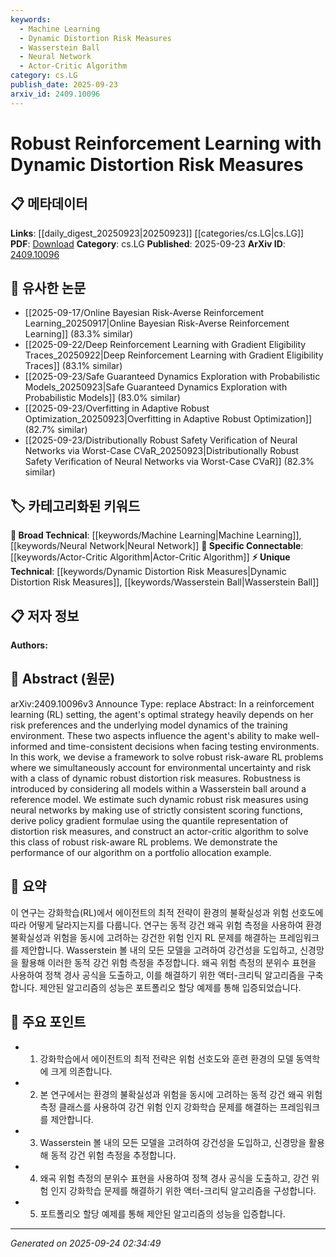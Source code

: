 ```yaml
---
keywords:
  - Machine Learning
  - Dynamic Distortion Risk Measures
  - Wasserstein Ball
  - Neural Network
  - Actor-Critic Algorithm
category: cs.LG
publish_date: 2025-09-23
arxiv_id: 2409.10096
---
```


<!-- KEYWORD_LINKING_METADATA:
{
  "processed_timestamp": "2025-09-24T02:34:49.352821",
  "vocabulary_version": "1.0",
  "selected_keywords": [
    "Machine Learning",
    "Dynamic Distortion Risk Measures",
    "Wasserstein Ball",
    "Neural Network",
    "Actor-Critic Algorithm"
  ],
  "rejected_keywords": [],
  "similarity_scores": {
    "Machine Learning": 0.8,
    "Dynamic Distortion Risk Measures": 0.7,
    "Wasserstein Ball": 0.75,
    "Neural Network": 0.7,
    "Actor-Critic Algorithm": 0.78
  },
  "extraction_method": "AI_prompt_based",
  "budget_applied": true,
  "candidates_json": {
    "candidates": [
      {
        "surface": "Reinforcement Learning",
        "canonical": "Machine Learning",
        "aliases": [
          "RL"
        ],
        "category": "broad_technical",
        "rationale": "Reinforcement Learning is a core subfield of Machine Learning, facilitating strong connections across related research.",
        "novelty_score": 0.3,
        "connectivity_score": 0.9,
        "specificity_score": 0.6,
        "link_intent_score": 0.8
      },
      {
        "surface": "Dynamic Distortion Risk Measures",
        "canonical": "Dynamic Distortion Risk Measures",
        "aliases": [
          "Distortion Risk Measures"
        ],
        "category": "unique_technical",
        "rationale": "This concept is central to the paper's contribution, providing a unique approach to risk in RL.",
        "novelty_score": 0.7,
        "connectivity_score": 0.5,
        "specificity_score": 0.9,
        "link_intent_score": 0.7
      },
      {
        "surface": "Wasserstein Ball",
        "canonical": "Wasserstein Ball",
        "aliases": [
          "Wasserstein Distance"
        ],
        "category": "unique_technical",
        "rationale": "The use of Wasserstein Ball is crucial for modeling robustness in uncertain environments.",
        "novelty_score": 0.65,
        "connectivity_score": 0.6,
        "specificity_score": 0.85,
        "link_intent_score": 0.75
      },
      {
        "surface": "Neural Networks",
        "canonical": "Neural Network",
        "aliases": [
          "NN"
        ],
        "category": "broad_technical",
        "rationale": "Neural Networks are fundamental to implementing the proposed risk measures, linking to broader AI research.",
        "novelty_score": 0.2,
        "connectivity_score": 0.85,
        "specificity_score": 0.5,
        "link_intent_score": 0.7
      },
      {
        "surface": "Actor-Critic Algorithm",
        "canonical": "Actor-Critic Algorithm",
        "aliases": [
          "Actor-Critic"
        ],
        "category": "specific_connectable",
        "rationale": "The Actor-Critic Algorithm is a specific technique used in the paper, connecting to reinforcement learning strategies.",
        "novelty_score": 0.55,
        "connectivity_score": 0.75,
        "specificity_score": 0.8,
        "link_intent_score": 0.78
      }
    ],
    "ban_list_suggestions": [
      "environmental uncertainty",
      "portfolio allocation example"
    ]
  },
  "decisions": [
    {
      "candidate_surface": "Reinforcement Learning",
      "resolved_canonical": "Machine Learning",
      "decision": "linked",
      "scores": {
        "novelty": 0.3,
        "connectivity": 0.9,
        "specificity": 0.6,
        "link_intent": 0.8
      }
    },
    {
      "candidate_surface": "Dynamic Distortion Risk Measures",
      "resolved_canonical": "Dynamic Distortion Risk Measures",
      "decision": "linked",
      "scores": {
        "novelty": 0.7,
        "connectivity": 0.5,
        "specificity": 0.9,
        "link_intent": 0.7
      }
    },
    {
      "candidate_surface": "Wasserstein Ball",
      "resolved_canonical": "Wasserstein Ball",
      "decision": "linked",
      "scores": {
        "novelty": 0.65,
        "connectivity": 0.6,
        "specificity": 0.85,
        "link_intent": 0.75
      }
    },
    {
      "candidate_surface": "Neural Networks",
      "resolved_canonical": "Neural Network",
      "decision": "linked",
      "scores": {
        "novelty": 0.2,
        "connectivity": 0.85,
        "specificity": 0.5,
        "link_intent": 0.7
      }
    },
    {
      "candidate_surface": "Actor-Critic Algorithm",
      "resolved_canonical": "Actor-Critic Algorithm",
      "decision": "linked",
      "scores": {
        "novelty": 0.55,
        "connectivity": 0.75,
        "specificity": 0.8,
        "link_intent": 0.78
      }
    }
  ]
}
-->

# Robust Reinforcement Learning with Dynamic Distortion Risk Measures

## 📋 메타데이터

**Links**: [[daily_digest_20250923|20250923]] [[categories/cs.LG|cs.LG]]
**PDF**: [Download](https://arxiv.org/pdf/2409.10096.pdf)
**Category**: cs.LG
**Published**: 2025-09-23
**ArXiv ID**: [2409.10096](https://arxiv.org/abs/2409.10096)

## 🔗 유사한 논문
- [[2025-09-17/Online Bayesian Risk-Averse Reinforcement Learning_20250917|Online Bayesian Risk-Averse Reinforcement Learning]] (83.3% similar)
- [[2025-09-22/Deep Reinforcement Learning with Gradient Eligibility Traces_20250922|Deep Reinforcement Learning with Gradient Eligibility Traces]] (83.1% similar)
- [[2025-09-23/Safe Guaranteed Dynamics Exploration with Probabilistic Models_20250923|Safe Guaranteed Dynamics Exploration with Probabilistic Models]] (83.0% similar)
- [[2025-09-23/Overfitting in Adaptive Robust Optimization_20250923|Overfitting in Adaptive Robust Optimization]] (82.7% similar)
- [[2025-09-23/Distributionally Robust Safety Verification of Neural Networks via Worst-Case CVaR_20250923|Distributionally Robust Safety Verification of Neural Networks via Worst-Case CVaR]] (82.3% similar)

## 🏷️ 카테고리화된 키워드
**🧠 Broad Technical**: [[keywords/Machine Learning|Machine Learning]], [[keywords/Neural Network|Neural Network]]
**🔗 Specific Connectable**: [[keywords/Actor-Critic Algorithm|Actor-Critic Algorithm]]
**⚡ Unique Technical**: [[keywords/Dynamic Distortion Risk Measures|Dynamic Distortion Risk Measures]], [[keywords/Wasserstein Ball|Wasserstein Ball]]

## 📋 저자 정보

**Authors:** 

## 📄 Abstract (원문)

arXiv:2409.10096v3 Announce Type: replace 
Abstract: In a reinforcement learning (RL) setting, the agent's optimal strategy heavily depends on her risk preferences and the underlying model dynamics of the training environment. These two aspects influence the agent's ability to make well-informed and time-consistent decisions when facing testing environments. In this work, we devise a framework to solve robust risk-aware RL problems where we simultaneously account for environmental uncertainty and risk with a class of dynamic robust distortion risk measures. Robustness is introduced by considering all models within a Wasserstein ball around a reference model. We estimate such dynamic robust risk measures using neural networks by making use of strictly consistent scoring functions, derive policy gradient formulae using the quantile representation of distortion risk measures, and construct an actor-critic algorithm to solve this class of robust risk-aware RL problems. We demonstrate the performance of our algorithm on a portfolio allocation example.

## 📝 요약

이 연구는 강화학습(RL)에서 에이전트의 최적 전략이 환경의 불확실성과 위험 선호도에 따라 어떻게 달라지는지를 다룹니다. 연구는 동적 강건 왜곡 위험 측정을 사용하여 환경 불확실성과 위험을 동시에 고려하는 강건한 위험 인지 RL 문제를 해결하는 프레임워크를 제안합니다. Wasserstein 볼 내의 모든 모델을 고려하여 강건성을 도입하고, 신경망을 활용해 이러한 동적 강건 위험 측정을 추정합니다. 왜곡 위험 측정의 분위수 표현을 사용하여 정책 경사 공식을 도출하고, 이를 해결하기 위한 액터-크리틱 알고리즘을 구축합니다. 제안된 알고리즘의 성능은 포트폴리오 할당 예제를 통해 입증되었습니다.

## 🎯 주요 포인트

- 1. 강화학습에서 에이전트의 최적 전략은 위험 선호도와 훈련 환경의 모델 동역학에 크게 의존합니다.
- 2. 본 연구에서는 환경의 불확실성과 위험을 동시에 고려하는 동적 강건 왜곡 위험 측정 클래스를 사용하여 강건 위험 인지 강화학습 문제를 해결하는 프레임워크를 제안합니다.
- 3. Wasserstein 볼 내의 모든 모델을 고려하여 강건성을 도입하고, 신경망을 활용해 동적 강건 위험 측정을 추정합니다.
- 4. 왜곡 위험 측정의 분위수 표현을 사용하여 정책 경사 공식을 도출하고, 강건 위험 인지 강화학습 문제를 해결하기 위한 액터-크리틱 알고리즘을 구성합니다.
- 5. 포트폴리오 할당 예제를 통해 제안된 알고리즘의 성능을 입증합니다.


---

*Generated on 2025-09-24 02:34:49*